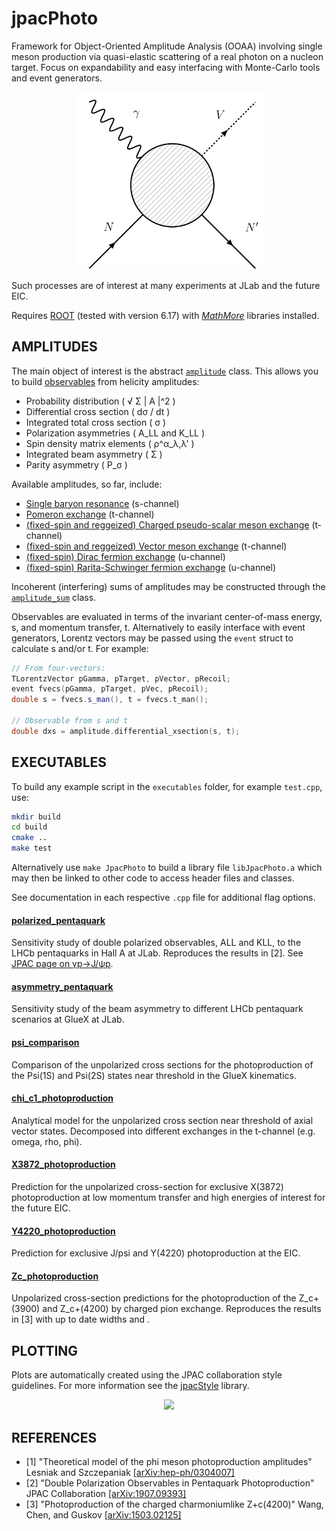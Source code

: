 # jpacPhoto
Framework for Object-Oriented Amplitude Analysis (OOAA) involving single meson production via quasi-elastic scattering of a real photon on a nucleon target. Focus on expandability and easy interfacing with Monte-Carlo tools and event generators.

<p align="center">
  <img width="300" src="./doc/FeynmanDiagram.png">
</p>

Such processes are of interest at many experiments at JLab and the future EIC.

Requires [ROOT](https://root.cern.ch/) (tested with version 6.17) with [*MathMore*](https://root.cern.ch/mathmore-library) libraries installed.

## AMPLITUDES
The main object of interest is the abstract [`amplitude`](./include/amplitudes/amplitude.hpp) class. This allows you to build [observables](./src/amplitudes/observables.cpp) from helicity amplitudes:

* Probability distribution ( √ Σ | A |^2 )
* Differential cross section ( dσ / dt )
* Integrated total cross section ( σ )
* Polarization asymmetries ( A_LL and K_LL )
* Spin density matrix elements ( ρ^α_λ,λ' )
* Integrated beam asymmetry ( Σ )
* Parity asymmetry ( P_σ )

Available amplitudes, so far, include:

* [Single baryon resonance](./include/amplitudes/baryon_resonance.hpp) (s-channel)
* [Pomeron exchange](./include/amplitudes/pomeron_exchange.hpp) (t-channel)
* [(fixed-spin and reggeized) Charged pseudo-scalar meson exchange](./include/amplitudes/vector_exchange.hpp) (t-channel)
* [(fixed-spin and reggeized) Vector meson exchange](./include/amplitudes/vector_exchange.hpp) (t-channel)
* [(fixed-spin) Dirac fermion exchange](./include/amplitudes/dirac_exchange.hpp) (u-channel)
* [(fixed-spin) Rarita-Schwinger fermion exchange](./include/amplitudes/rarita_exchange.hpp) (u-channel)

Incoherent (interfering) sums of amplitudes may be constructed through the [`amplitude_sum`](./include/amplitudes/amplitude_sum.hpp) class.

Observables are evaluated in terms of the invariant center-of-mass energy, s, and momentum transfer, t. Alternatively to easily interface with event generators, Lorentz vectors may be passed using the `event` struct to calculate s and/or t. For example:
```c++
// From four-vectors:
TLorentzVector pGamma, pTarget, pVector, pRecoil;
event fvecs(pGamma, pTarget, pVec, pRecoil);
double s = fvecs.s_man(), t = fvecs.t_man();

// Observable from s and t
double dxs = amplitude.differential_xsection(s, t);
```

## EXECUTABLES
To build any example script in the `executables` folder, for example `test.cpp`, use:

```bash
mkdir build
cd build
cmake ..
make test
````
Alternatively use `make JpacPhoto` to build a library file `libJpacPhoto.a` which may then be linked to other code to access header files and classes.

See documentation in each respective `.cpp` file for additional flag options.

#### [polarized_pentaquark](./executables/polarized_pentaquark.cpp)
Sensitivity study of double polarized observables, ALL and KLL, to the LHCb pentaquarks in Hall A at JLab.
Reproduces the results in [2]. See [JPAC page on γp→J/ψp](http://cgl.soic.indiana.edu/jpac/polarizedPenta.php).

#### [asymmetry_pentaquark](./executables/asymmetry_pentaquark.cpp)
Sensitivity study of the beam asymmetry to different LHCb pentaquark scenarios at GlueX at JLab.


#### [psi_comparison](./executables/psi_comparison.cpp)
Comparison of the unpolarized cross sections for the photoproduction of the Psi(1S) and Psi(2S) states near threshold in the GlueX kinematics.


#### [chi_c1_photoproduction](./executables/chi_c1_photoproduction.cpp)
Analytical model for the unpolarized cross section near threshold of axial vector states. Decomposed into different exchanges in the t-channel (e.g. omega, rho, phi).

#### [X3872_photoproduction](./executables/X3872_photoproduction.cpp)
Prediction for the unpolarized cross-section for exclusive X(3872) photoproduction at low momentum transfer and high energies of interest for the future EIC.

#### [Y4220_photoproduction](./executables/Y4220_photoproduction.cpp)
Prediction for exclusive J/psi and Y(4220) photoproduction at the EIC. 

#### [Zc_photoproduction](./executables/Zc_photoproduction.cpp)
Unpolarized cross-section predictions for the photoproduction of the Z_c+(3900) and Z_c+(4200) by charged pion exchange. Reproduces the results in [3] with up to date widths and .

## PLOTTING
Plots are automatically created using the JPAC collaboration style guidelines. For more information see the [jpacStyle](https://github.com/dwinney/jpacStyle) library.

<p align="center">
  <img width="275" src="./doc/JPAClogo.png">
</p>

## REFERENCES
* [1] "Theoretical model of the phi meson photoproduction amplitudes" Lesniak and Szczepaniak [[arXiv:hep-ph/0304007]](https://arxiv.org/abs/hep-ph/0304007)
* [2] "Double Polarization Observables in Pentaquark Photoproduction" JPAC Collaboration [[arXiv:1907.09393]](https://arxiv.org/abs/1907.09393)
* [3] "Photoproduction of the charged charmoniumlike Z+c(4200)" Wang, Chen, and Guskov [[arXiv:1503.02125]](https://arxiv.org/abs/1503.02125)

